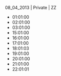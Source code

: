 08_04_2013 | Private | ZZ 
* 01:01:00
* 02:01:00
* 03:01:00
* 15:01:00
* 16:01:00
* 17:01:00
* 18:01:03
* 19:01:00
* 20:01:00
* 21:01:00
* 22:01:01
